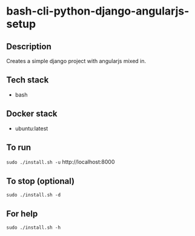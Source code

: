 # bash-cli-python-django-angularjs-setup

## Description
Creates a simple django project
with angularjs mixed in.

## Tech stack
- bash

## Docker stack
- ubuntu:latest

## To run
`sudo ./install.sh -u`
http://localhost:8000

## To stop (optional)
`sudo ./install.sh -d`

## For help
`sudo ./install.sh -h`
